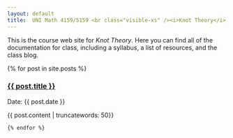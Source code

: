 ```yaml
---
layout: default
title:  UNI Math 4159/5159 <br class="visible-xs" /><i>Knot Theory</i>
---
```


<div class="row">
  <div class="col-xs-12">
    <p class="lead">
      This is the course web site for <i>Knot Theory</i>.
      Here you can find all of the documentation for class, including a
      syllabus, a list of resources, and the class blog.
    </p>
  </div>
</div>

<div class="row">
  <div class="col-xs-12">
    {% for post in site.posts %}
	<div class="post">
		<h3 class="title"><a href="{{ post.url | prepend: site.baseurl }}">{{ post.title }}</a></h3>
		<p class="meta">Date: {{ post.date }}</p>
		<div class="entry">
			{{ post.content | truncatewords: 50}}
		</div>
	</div>

    {% endfor %}
  </div>
</div>

<div class="row visible-xs visible-sm">
 <p><br /></p>
</div>

